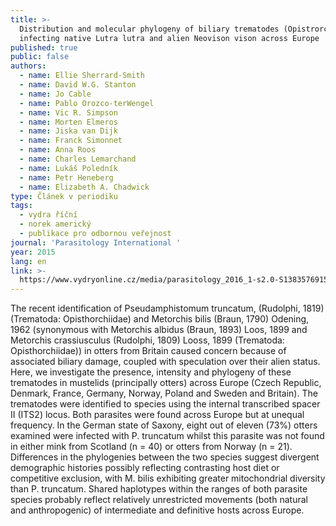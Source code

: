 ```yaml
---
title: >-
  Distribution and molecular phylogeny of biliary trematodes (Opistrorchiidae)
  infecting native Lutra lutra and alien Neovison vison across Europe
published: true
public: false
authors:
  - name: Ellie Sherrard-Smith
  - name: David W.G. Stanton
  - name: Jo Cable
  - name: Pablo Orozco-terWengel
  - name: Vic R. Simpson
  - name: Morten Elmeros
  - name: Jiska van Dijk
  - name: Franck Simonnet
  - name: Anna Roos
  - name: Charles Lemarchand
  - name: Lukáš Poledník
  - name: Petr Heneberg
  - name: Elizabeth A. Chadwick
type: Článek v periodiku
tags:
  - vydra říční
  - norek americký
  - publikace pro odbornou veřejnost
journal: 'Parasitology International '
year: 2015
lang: en
link: >-
  https://www.vydryonline.cz/media/parasitology_2016_1-s2.0-S1383576915001919-main.pdf
---
```

The recent identification of Pseudamphistomum truncatum, (Rudolphi, 1819) (Trematoda: Opisthorchiidae) and Metorchis bilis (Braun, 1790) Odening, 1962 (synonymous with Metorchis albidus (Braun, 1893) Loos, 1899 and Metorchis crassiusculus (Rudolphi, 1809) Looss, 1899 (Trematoda: Opisthorchiidae)) in otters from Britain caused concern because of associated biliary damage, coupled with speculation over their alien status. Here, we investigate the presence, intensity and phylogeny of these trematodes in mustelids (principally otters) across Europe (Czech Republic, Denmark, France, Germany, Norway, Poland and Sweden and Britain). The trematodes were identified to species using the internal transcribed spacer II (ITS2) locus. Both parasites were found across Europe but at unequal frequency. In the German state of Saxony, eight out of eleven (73%) otters examined were infected with P. truncatum whilst this parasite was not found in either mink from Scotland (n = 40) or otters from Norway (n = 21). Differences in the phylogenies between the two species suggest divergent demographic histories possibly reflecting contrasting host diet or competitive exclusion, with M. bilis exhibiting greater mitochondrial diversity than P. truncatum. Shared haplotypes within the ranges of both parasite species probably reflect relatively unrestricted movements (both natural and anthropogenic) of intermediate and definitive hosts across Europe.
